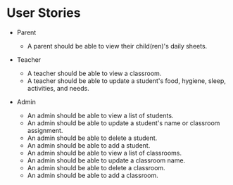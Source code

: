 # User Stories
- Parent
  - A parent should be able to view their child(ren)'s daily sheets.

- Teacher
  - A teacher should be able to view a classroom.
  - A teacher should be able to update a student's food, hygiene, sleep, activities, and needs.

- Admin
  - An admin should be able to view a list of students.
  - An admin should be able to update a student's name or classroom assignment.
  - An admin should be able to delete a student. 
  - An admin should be able to add a student. 
  - An admin should be able to view a list of classrooms. 
  - An admin should be able to update a classroom name.
  - An admin should be able to delete a classroom. 
  - An admin should be able to add a classroom. 